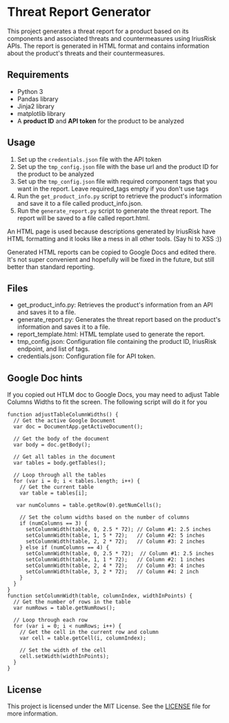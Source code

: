 # Threat Report Generator
This project generates a threat report for a product based on its components and associated threats and countermeasures using IriusRisk APIs. The report is generated in HTML format and contains information about the product's threats and their countermeasures.

## Requirements
* Python 3
* Pandas library
* Jinja2 library
* matplotlib library
* A **product ID** and **API token** for the product to be analyzed

## Usage
1. Set up the `credentials.json` file with the API token
1. Set up the `tmp_config.json` file with the base url and the product ID for the product to be analyzed
1. Set up the `tmp_config.json` file with required component tags that you want in the report. Leave required_tags empty if you don't use tags
1. Run the `get_product_info.py` script to retrieve the product's information and save it to a file called product_info.json.
1. Run the `generate_report.py` script to generate the threat report. The report will be saved to a file called report.html.

An HTML page is used because descriptions generated by IriusRisk have HTML formatting and it looks like a mess in all other tools. (Say hi to XSS :)) 

Generated HTML reports can be copied to Google Docs and edited there. It's not super convenient and hopefully will be fixed in the future, but still better than standard reporting. 

## Files
* get_product_info.py: Retrieves the product's information from an API and saves it to a file.
* generate_report.py: Generates the threat report based on the product's information and saves it to a file.
* report_template.html: HTML template used to generate the report.
* tmp_config.json: Configuration file containing the product ID, IriusRisk endpoint, and list of tags.
* credentials.json: Configuration file for API token. 

## Google Doc hints

If you copied out HTLM doc to Google Docs, you may need to adjust Table Columns Widths to fit the screen. 
The following script will do it for you

```
function adjustTableColumnWidths() {
  // Get the active Google Document
  var doc = DocumentApp.getActiveDocument();
  
  // Get the body of the document
  var body = doc.getBody();
  
  // Get all tables in the document
  var tables = body.getTables();
  
  // Loop through all the tables
  for (var i = 0; i < tables.length; i++) {
    // Get the current table
    var table = tables[i];
    
   var numColumns = table.getRow(0).getNumCells();
    
    // Set the column widths based on the number of columns
    if (numColumns == 3) {
      setColumnWidth(table, 0, 2.5 * 72); // Column #1: 2.5 inches
      setColumnWidth(table, 1, 5 * 72);   // Column #2: 5 inches
      setColumnWidth(table, 2, 2 * 72);   // Column #3: 2 inches
    } else if (numColumns == 4) {
      setColumnWidth(table, 0, 2.5 * 72);  // Column #1: 2.5 inches
      setColumnWidth(table, 1, 1 * 72);   // Column #2: 1 inches
      setColumnWidth(table, 2, 4 * 72);   // Column #3: 4 inches
      setColumnWidth(table, 3, 2 * 72);   // Column #4: 2 inch
    }
  }
}
function setColumnWidth(table, columnIndex, widthInPoints) {
  // Get the number of rows in the table
  var numRows = table.getNumRows();
  
  // Loop through each row
  for (var i = 0; i < numRows; i++) {
    // Get the cell in the current row and column
    var cell = table.getCell(i, columnIndex);
    
    // Set the width of the cell
    cell.setWidth(widthInPoints);
  }
}
```

## License

This project is licensed under the MIT License. See the [LICENSE](LICENSE) file for more information.
